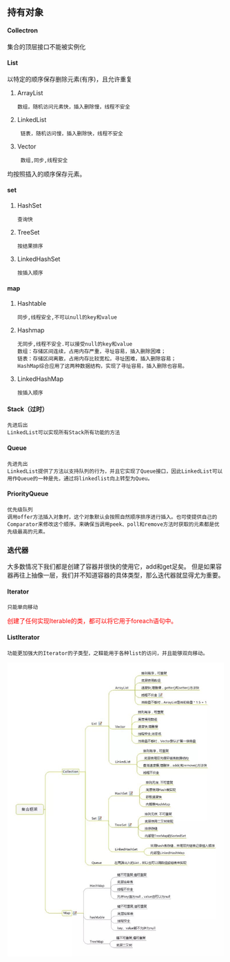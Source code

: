 ## 持有对象

#### Collectron
集合的顶层接口不能被实例化

#### List
以特定的顺序保存删除元素(有序)，且允许重复

1. ArrayList

       数组，随机访问元素快，插入删除慢，线程不安全
2. LinkedList

        链表，随机访问慢，插入删除快，线程不安全
3. Vector

        数组,同步,线程安全

均按照插入的顺序保存元素。


#### set
 1. HashSet

        查询快
 2. TreeSet

        按结果排序
 3. LinkedHashSet

        按插入顺序

#### map
1. Hashtable

       同步,线程安全,不可以null的key和value
2. Hashmap

       无同步,线程不安全.可以接受null的key和value
       数组：存储区间连续，占用内存严重，寻址容易，插入删除困难；
       链表：存储区间离散，占用内存比较宽松，寻址困难，插入删除容易；
       HashMap综合应用了这两种数据结构，实现了寻址容易，插入删除也容易。

3. LinkedHashMap

       按插入顺序

#### Stack（过时）

    先进后出
    LinkedList可以实现所有Stack所有功能的方法

#### Queue  

    先进先出
    LinkedList提供了方法以支持队列的行为，并且它实现了Queue接口，因此LinkedList可以用作Queue的一种是先，通过将linkedlist向上转型为Queu。

#### PriorityQueue

    优先级队列
    调用offer方法插入对象时，这个对象默认会按照自然顺序排序进行插入。也可使提供自己的Comparator来修改这个顺序。来确保当调用peek、poll和remove方法时获取的元素都是优先级最高的元素。  

### 迭代器

大多数情况下我们都是创建了容器并很快的使用它，add和get足矣。
但是如果容器再往上抽像一层，我们并不知道容器的具体类型，那么迭代器就显得尤为重要。

#### Iterator

    只能单向移动

  <div title="深挖代码实现"><font color=red>创建了任何实现Iterable的类，都可以将它用于foreach语句中。</font></div>

#### ListIterator

    功能更加强大的Iterator的子类型，之鞥能用于各种list的访问，并且能够双向移动。


![丢失](../Java基础资料/集合.jpg "线程状态")
